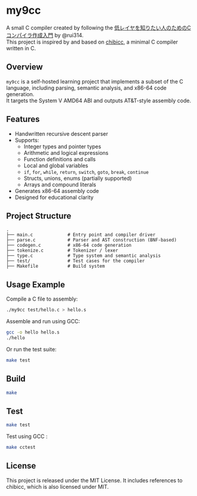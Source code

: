 # my9cc

A small C compiler created by following the [低レイヤを知りたい人のためのCコンパイラ作成入門](https://www.sigbus.info/compilerbook) by @rui314.  
This project is inspired by and based on [chibicc](https://github.com/rui314/chibicc), a minimal C compiler written in C.

## Overview

`my9cc` is a self-hosted learning project that implements a subset of the C language, including parsing, semantic analysis, and x86-64 code generation.  
It targets the System V AMD64 ABI and outputs AT&T-style assembly code.

## Features

- Handwritten recursive descent parser
- Supports:
  - Integer types and pointer types
  - Arithmetic and logical expressions
  - Function definitions and calls
  - Local and global variables
  - `if`, `for`, `while`, `return`, `switch`, `goto`, `break`, `continue`
  - Structs, unions, enums (partially supported)
  - Arrays and compound literals
- Generates x86-64 assembly code
- Designed for educational clarity

## Project Structure

```text
.
├── main.c             # Entry point and compiler driver
├── parse.c            # Parser and AST construction (BNF-based)
├── codegen.c          # x86-64 code generation
├── tokenize.c         # Tokenizer / lexer
├── type.c             # Type system and semantic analysis
├── test/              # Test cases for the compiler
├── Makefile           # Build system

```

## Usage Example

Compile a C file to assembly:

```sh
./my9cc test/hello.c > hello.s
```

Assemble and run using GCC:

```sh
gcc -o hello hello.s
./hello
```

Or run the test suite:

```sh
make test
```

## Build

```sh
make
```

## Test

```sh
make test
```

Test using GCC :

```sh
make cctest
```

## License
This project is released under the MIT License.
It includes references to chibicc, which is also licensed under MIT.